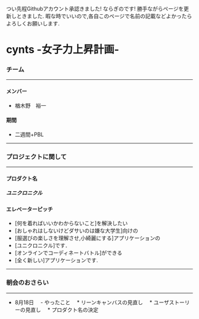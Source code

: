 つい先程Githubアカウント承認きました!
ならぎのです!
勝手ながらページを更新しときました.
暇な時でいいので,各自このページで名前の記載などよかったらよろしくお願いします.

# cynts -女子力上昇計画-

### チーム
----------------------------------
#### メンバー
* 楢木野　裕一


#### 期間
* 二週間+PBL

----------------------------------
### プロジェクトに関して
----------------------------------

#### プロダクト名
##### ユニクロニクル



#### エレベーターピッチ
* [何を着ればいいかわからないこと]を解決したい
* [おしゃれはしないけどダサいのは嫌な大学生]向けの
* [服選びの楽しさを理解させ,小綺麗にする]アプリケーションの
* [ユニクロニクル]です．
* [オンラインでコーディネートバトル]ができる
* [全く新しい]アプリケーションです.

------------------------------------
### 朝会のおさらい
------------------------------------
* 8月18日
　- やったこと
　* リーンキャンバスの見直し
　* ユーザストーリーの見直し
　* プロダクト名の決定
